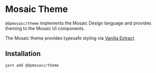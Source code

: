 # Mosaic Theme

`@dpmosaic/theme` implements the Mosaic Design language and provides theming to the Mosaic UI components.

The Mosaic theme provides typesafe styling via [Vanilla Extract](https://vanilla-extract.style/)

## Installation

`yarn add @dpmosaic/theme`
